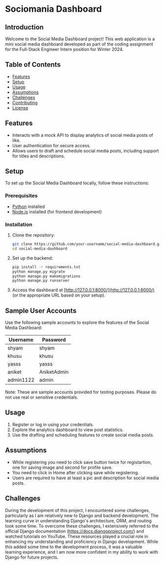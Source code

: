 # Sociomania Dashboard

## Introduction

Welcome to the Social Media Dashboard project! This web application is a mini social media dashboard developed as part of the coding assignment for the Full-Stack Engineer Intern position for Winter 2024.

## Table of Contents

- [Features](#features)
- [Setup](#setup)
- [Usage](#usage)
- [Assumptions](#assumptions)
- [Challenges](#challenges)
- [Contributing](#contributing)
- [License](#license)

## Features

- Interacts with a mock API to display analytics of social media posts of like.
- User authentication for secure access.
- Allows users to draft and schedule social media posts, including support for titles and descriptions. 

## Setup

To set up the Social Media Dashboard locally, follow these instructions:

### Prerequisites

- [Python](https://www.python.org/downloads/) installed
- [Node.js](https://nodejs.org/) installed (for frontend development)

### Installation

1. Clone the repository:

    ```bash
    git clone https://github.com/your-username/social-media-dashboard.git
    cd social-media-dashboard
    ```

2. Set up the backend:

    ```bash
    pip install -r requirements.txt
    python manage.py migrate
    python manage.py makemigrations
    python manage.py runserver
    ```

4. Access the dashboard at [http://127.0.0.1:8000/](http://127.0.0.1:8000/) (or the appropriate URL based on your setup).

## Sample User Accounts

Use the following sample accounts to explore the features of the Social Media Dashboard:

| Username   | Password      |
|------------|---------------|
| shyam      | shyam         |
| khusu      | khusu         |
| yasss      | yasss         |
| aniket     | AniketAdmin   |
| admin1122  | admin         |

Note: These are sample accounts provided for testing purposes. Please do not use real or sensitive credentials.


## Usage

1. Register or log in using your credentials.
2. Explore the analytics dashboard to view post statistics.
3. Use the drafting and scheduling features to create social media posts.

## Assumptions
- While registering you need to click save button twice for registartion, one for saving image and second for profile save. 
- You need to click in Home after clicking save while registering.
- Users are required to have at least a pic and description for social media posts.

## Challenges
During the development of this project, I encountered some challenges, particularly as I am relatively new to Django and backend development. The learning curve in understanding Django's architecture, ORM, and routing took some time.
To overcome these challenges, I extensively referred to the official Django documentation (https://docs.djangoproject.com/) and watched tutorials on YouTube. These resources played a crucial role in enhancing my understanding and proficiency in Django development.
While this added some time to the development process, it was a valuable learning experience, and I am now more confident in my ability to work with Django for future projects.
